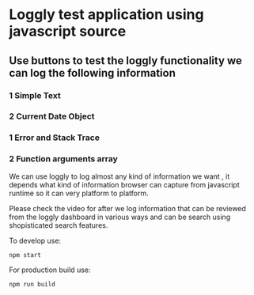 # Loggly test application using javascript source

## Use buttons to test the loggly functionality we can log the following information


### 1 Simple Text
### 2 Current Date Object
### 1 Error and  Stack Trace
### 2 Function arguments array

We can use loggly to log almost any kind of information we want , it depends what kind of information browser can capture from javascript runtime so it can very platform to platform.

Please check the video for after we log information that can be reviewed from the loggly dashboard in various ways and can be search using shopisticated search features.


To develop use:
```text
npm start
```

For production build use:
```text
npm run build
```